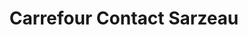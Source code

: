 ---
title: "Carrefour Contact Sarzeau"
url: /sarzeau/carrefour-contact-sarzeau/
shop: Supermarkt
---